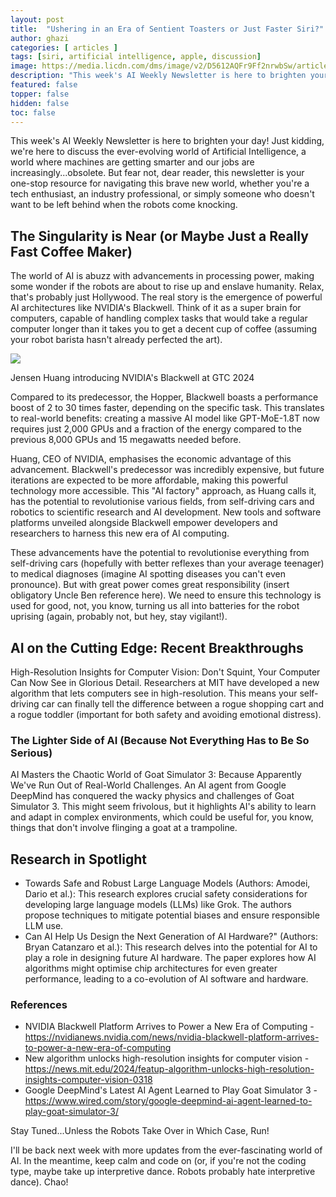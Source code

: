 ```yaml
---
layout: post
title:  "Ushering in an Era of Sentient Toasters or Just Faster Siri?"
author: ghazi
categories: [ articles ]
tags: [siri, artificial intelligence, apple, discussion]
image: https://media.licdn.com/dms/image/v2/D5612AQFr9Ff2nrwbSw/article-cover_image-shrink_720_1280/article-cover_image-shrink_720_1280/0/1711052947604?e=1742428800&v=beta&t=rg8YtX2R3SYv2ReRkBra0RpOALFxPHEKEn07_rcIrck
description: "This week's AI Weekly Newsletter is here to brighten your day! Just kidding, we're here to discuss the ever-evolving world of Artificial Intelligence, a world where machines are getting smarter and our jobs are increasingly...obsolete."
featured: false
topper: false
hidden: false
toc: false
---
```


This week's AI Weekly Newsletter is here to brighten your day! Just kidding, we're here to discuss the ever-evolving world of Artificial Intelligence, a world where machines are getting smarter and our jobs are increasingly...obsolete. But fear not, dear reader, this newsletter is your one-stop resource for navigating this brave new world, whether you're a tech enthusiast, an industry professional, or simply someone who doesn't want to be left behind when the robots come knocking.

The Singularity is Near (or Maybe Just a Really Fast Coffee Maker)
------------------------------------------------------------------

The world of AI is abuzz with advancements in processing power, making some wonder if the robots are about to rise up and enslave humanity. Relax, that's probably just Hollywood. The real story is the emergence of powerful AI architectures like NVIDIA's Blackwell. Think of it as a super brain for computers, capable of handling complex tasks that would take a regular computer longer than it takes you to get a decent cup of coffee (assuming your robot barista hasn't already perfected the art).

![](https://media.licdn.com/dms/image/v2/D5612AQFqodVS8D3R6Q/article-inline_image-shrink_1500_2232/article-inline_image-shrink_1500_2232/0/1711474103707?e=1742428800&v=beta&t=MAGe8uTn4xHZdxhwrBF-QStzFMpXm8YPqAr3diGEmAk)

Jensen Huang introducing NVIDIA's Blackwell at GTC 2024

Compared to its predecessor, the Hopper, Blackwell boasts a performance boost of 2 to 30 times faster, depending on the specific task. This translates to real-world benefits: creating a massive AI model like GPT-MoE-1.8T now requires just 2,000 GPUs and a fraction of the energy compared to the previous 8,000 GPUs and 15 megawatts needed before.

Huang, CEO of NVIDIA, emphasises the economic advantage of this advancement. Blackwell's predecessor was incredibly expensive, but future iterations are expected to be more affordable, making this powerful technology more accessible. This "AI factory" approach, as Huang calls it, has the potential to revolutionise various fields, from self-driving cars and robotics to scientific research and AI development. New tools and software platforms unveiled alongside Blackwell empower developers and researchers to harness this new era of AI computing.

These advancements have the potential to revolutionise everything from self-driving cars (hopefully with better reflexes than your average teenager) to medical diagnoses (imagine AI spotting diseases you can't even pronounce). But with great power comes great responsibility (insert obligatory Uncle Ben reference here). We need to ensure this technology is used for good, not, you know, turning us all into batteries for the robot uprising (again, probably not, but hey, stay vigilant!).

AI on the Cutting Edge: Recent Breakthroughs
--------------------------------------------

High-Resolution Insights for Computer Vision: Don't Squint, Your Computer Can Now See in Glorious Detail.  Researchers at MIT have developed a new algorithm that lets computers see in high-resolution. This means your self-driving car can finally tell the difference between a rogue shopping cart and a rogue toddler (important for both safety and avoiding emotional distress).

### The Lighter Side of AI (Because Not Everything Has to Be So Serious)

AI Masters the Chaotic World of Goat Simulator 3: Because Apparently We've Run Out of Real-World Challenges.  An AI agent from Google DeepMind has conquered the wacky physics and challenges of Goat Simulator 3. This might seem frivolous, but it highlights AI's ability to learn and adapt in complex environments, which could be useful for, you know, things that don't involve flinging a goat at a trampoline.

Research in Spotlight
---------------------

-   Towards Safe and Robust Large Language Models (Authors: Amodei, Dario et al.):  This research explores crucial safety considerations for developing large language models (LLMs) like Grok. The authors propose techniques to mitigate potential biases and ensure responsible LLM use.
-   Can AI Help Us Design the Next Generation of AI Hardware?" (Authors: Bryan Catanzaro et al.):  This research delves into the potential for AI to play a role in designing future AI hardware. The paper explores how AI algorithms might optimise chip architectures for even greater performance, leading to a co-evolution of AI software and hardware.

### References

-   NVIDIA Blackwell Platform Arrives to Power a New Era of Computing -  <https://nvidianews.nvidia.com/news/nvidia-blackwell-platform-arrives-to-power-a-new-era-of-computing>
-   New algorithm unlocks high-resolution insights for computer vision -  <https://news.mit.edu/2024/featup-algorithm-unlocks-high-resolution-insights-computer-vision-0318>
-   Google DeepMind's Latest AI Agent Learned to Play Goat Simulator 3 -  <https://www.wired.com/story/google-deepmind-ai-agent-learned-to-play-goat-simulator-3/>

Stay Tuned...Unless the Robots Take Over in Which Case, Run!

I'll be back next week with more updates from the ever-fascinating world of AI. In the meantime, keep calm and code on (or, if you're not the coding type, maybe take up interpretive dance. Robots probably hate interpretive dance). Chao!